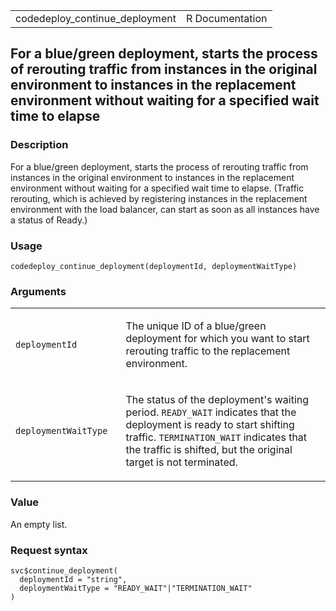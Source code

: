 <table style="width: 100%;">
<tbody>
<tr class="odd">
<td>codedeploy_continue_deployment</td>
<td style="text-align: right;">R Documentation</td>
</tr>
</tbody>
</table>

## For a blue/green deployment, starts the process of rerouting traffic from instances in the original environment to instances in the replacement environment without waiting for a specified wait time to elapse

### Description

For a blue/green deployment, starts the process of rerouting traffic
from instances in the original environment to instances in the
replacement environment without waiting for a specified wait time to
elapse. (Traffic rerouting, which is achieved by registering instances
in the replacement environment with the load balancer, can start as soon
as all instances have a status of Ready.)

### Usage

    codedeploy_continue_deployment(deploymentId, deploymentWaitType)

### Arguments

<table>
<colgroup>
<col style="width: 35%" />
<col style="width: 65%" />
</colgroup>
<tbody>
<tr class="odd">
<td><code
id="codedeploy_continue_deployment_:_deploymentId">deploymentId</code></td>
<td><p>The unique ID of a blue/green deployment for which you want to
start rerouting traffic to the replacement environment.</p></td>
</tr>
<tr class="even">
<td><code
id="codedeploy_continue_deployment_:_deploymentWaitType">deploymentWaitType</code></td>
<td><p>The status of the deployment's waiting period.
<code>READY_WAIT</code> indicates that the deployment is ready to start
shifting traffic. <code>TERMINATION_WAIT</code> indicates that the
traffic is shifted, but the original target is not terminated.</p></td>
</tr>
</tbody>
</table>

### Value

An empty list.

### Request syntax

    svc$continue_deployment(
      deploymentId = "string",
      deploymentWaitType = "READY_WAIT"|"TERMINATION_WAIT"
    )
